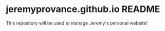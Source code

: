 # jeremyprovance.github.io README
This repository will be used to manage Jeremy's personal website!

